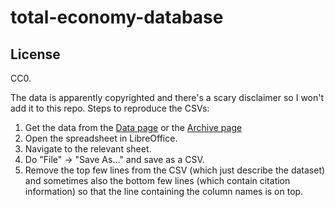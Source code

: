 # total-economy-database

## License

CC0.

The data is apparently copyrighted and there's a scary disclaimer so I won't
add it to this repo. Steps to reproduce the CSVs:

1. Get the data from the [Data page](https://www.conference-board.org/data/economydatabase/index.cfm?id=27762) or the [Archive page](https://www.conference-board.org/data/economydatabase/index.cfm?id=30565)
2. Open the spreadsheet in LibreOffice.
3. Navigate to the relevant sheet.
4. Do "File" → "Save As…" and save as a CSV.
5. Remove the top few lines from the CSV (which just describe the dataset) and
   sometimes also the bottom few lines (which contain citation information) so
   that the line containing the column names is on top.
